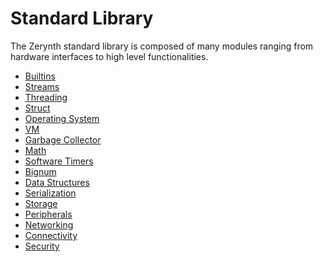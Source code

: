 # Standard Library

The Zerynth standard library is composed of many modules ranging from hardware interfaces to high level functionalities.
-   [Builtins](https://newtestdocs.zerynth.com/latest/reference/core/stdlib/docs/builtins/ "Builtins")
-   [Streams](https://newtestdocs.zerynth.com/latest/reference/core/stdlib/docs/streams/ "Streams")
-   [Threading](https://newtestdocs.zerynth.com/latest/reference/core/stdlib/docs/threading/ "Threading")
-   [Struct](https://newtestdocs.zerynth.com/latest/reference/core/stdlib/docs/struct/ "Struct")
-   [Operating System](https://newtestdocs.zerynth.com/latest/reference/core/stdlib/docs/os/ "Operating System")
-   [VM](https://newtestdocs.zerynth.com/latest/reference/core/stdlib/docs/vm/ "VM")
-   [Garbage Collector](https://newtestdocs.zerynth.com/latest/reference/core/stdlib/docs/gc/ "Garbage Collector")
-   [Math](https://newtestdocs.zerynth.com/latest/reference/core/stdlib/docs/math/ "Math")
-   [Software Timers](https://newtestdocs.zerynth.com/latest/reference/core/stdlib/docs/timers/ "Software Timers")
-   [Bignum](https://newtestdocs.zerynth.com/latest/reference/core/stdlib/docs/bignum_bignum/ "Bignum")
-   [Data Structures](https://newtestdocs.zerynth.com/latest/reference/core/stdlib/docs/fifo/ "Data Structures")
-   [Serialization](https://newtestdocs.zerynth.com/latest/reference/core/stdlib/docs/base64/ "Serialization")
-   [Storage](https://newtestdocs.zerynth.com/latest/reference/core/stdlib/docs/flash/ "Storage")
-   [Peripherals](https://newtestdocs.zerynth.com/latest/reference/core/stdlib/docs/mcu/ "Peripherals")
-   [Networking](https://newtestdocs.zerynth.com/latest/reference/core/stdlib/docs/socket/ "Networking")
-  [Connectivity](https://newtestdocs.zerynth.com/latest/reference/core/stdlib/docs/eth/ "Connectivity")
-  [Security](https://newtestdocs.zerynth.com/latest/reference/core/stdlib/docs/ssl/ "Security")
<!--stackedit_data:
eyJoaXN0b3J5IjpbLTMyOTAzMDU5LC01MjM3MjExMTZdfQ==
-->
